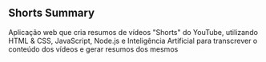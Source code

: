## Shorts Summary

Aplicação web que cria resumos de vídeos "Shorts" do YouTube, utilizando HTML & CSS, JavaScript, Node.js e Inteligência Artificial para transcrever o conteúdo dos vídeos e gerar resumos dos mesmos
